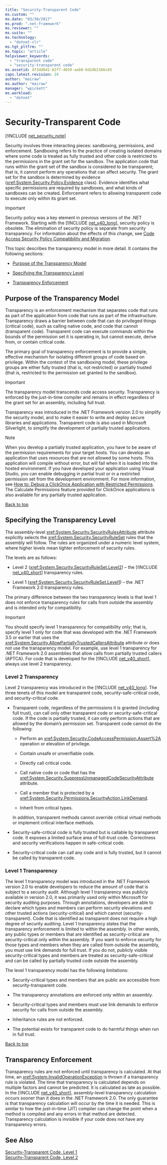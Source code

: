 ```yaml
---
title: "Security-Transparent Code"
ms.custom: ""
ms.date: "03/30/2017"
ms.prod: ".net-framework"
ms.reviewer: ""
ms.suite: ""
ms.technology: 
  - "dotnet-clr"
ms.tgt_pltfrm: ""
ms.topic: "article"
helpviewer_keywords: 
  - "transparent code"
  - "security-transparent code"
ms.assetid: 4f3dd841-82f7-4659-aab0-6d2db2166c65
caps.latest.revision: 24
author: "mairaw"
ms.author: "mairaw"
manager: "wpickett"
ms.workload: 
  - "dotnet"
---
```

# Security-Transparent Code
<a name="top"></a>
[!INCLUDE [net_security_note](../../../includes/net-security-note-md.md)]
  
 Security involves three interacting pieces: sandboxing, permissions, and enforcement. Sandboxing refers to the practice of creating isolated domains where some code is treated as fully trusted and other code is restricted to the permissions in the grant set for the sandbox. The application code that runs within the grant set of the sandbox is considered to be transparent; that is, it cannot perform any operations that can affect security. The grant set for the sandbox is determined by evidence (<xref:System.Security.Policy.Evidence> class). Evidence identifies what specific permissions are required by sandboxes, and what kinds of sandboxes can be created. Enforcement refers to allowing transparent code to execute only within its grant set.  
  
> [!IMPORTANT]
>  Security policy was a key element in previous versions of the .NET Framework. Starting with the [!INCLUDE [net_v40_long](../../../includes/net-v40-long-md.md)], security policy is obsolete. The elimination of security policy is separate from security transparency. For information about the effects of this change, see [Code Access Security Policy Compatibility and Migration](../../../docs/framework/misc/code-access-security-policy-compatibility-and-migration.md).  
  
 This topic describes the transparency model in more detail. It contains the following sections:  
  
-   [Purpose of the Transparency Model](#purpose)  
  
-   [Specifying the Transparency Level](#level)  
  
-   [Transparency Enforcement](#enforcement)  
  
<a name="purpose"></a>   
## Purpose of the Transparency Model  
 Transparency is an enforcement mechanism that separates code that runs as part of the application from code that runs as part of the infrastructure. Transparency draws a barrier between code that can do privileged things (critical code), such as calling native code, and code that cannot (transparent code). Transparent code can execute commands within the bounds of the permission set it is operating in, but cannot execute, derive from, or contain critical code.  
  
 The primary goal of transparency enforcement is to provide a simple, effective mechanism for isolating different groups of code based on privilege. Within the context of the sandboxing model, these privilege groups are either fully trusted (that is, not restricted) or partially trusted (that is, restricted to the permission set granted to the sandbox).  
  
> [!IMPORTANT]
>  The transparency model transcends code access security. Transparency is enforced by the just-in-time compiler and remains in effect regardless of the grant set for an assembly, including full trust.  
  
 Transparency was introduced in the .NET Framework version 2.0 to simplify the security model, and to make it easier to write and deploy secure libraries and applications. Transparent code is also used in Microsoft Silverlight, to simplify the development of partially trusted applications.  
  
> [!NOTE]
>  When you develop a partially trusted application, you have to be aware of the permission requirements for your target hosts. You can develop an application that uses resources that are not allowed by some hosts. This application will compile without error, but will fail when it is loaded into the hosted environment. If you have developed your application using Visual Studio, you can enable debugging in partial trust or in a restricted permission set from the development environment. For more information, see [How to: Debug a ClickOnce Application with Restricted Permissions](/visualstudio/deployment/how-to-debug-a-clickonce-application-with-restricted-permissions). The Calculate Permissions feature provided for ClickOnce applications is also available for any partially trusted application.  
  
 [Back to top](#top)  
  
<a name="level"></a>   
## Specifying the Transparency Level  
 The assembly-level <xref:System.Security.SecurityRulesAttribute> attribute explicitly selects the <xref:System.Security.SecurityRuleSet> rules that the assembly will follow. The rules are organized under a numeric level system, where higher levels mean tighter enforcement of security rules.  
  
 The levels are as follows:  
  
- Level 2 (<xref:System.Security.SecurityRuleSet.Level2>) – the [!INCLUDE [net_v40_short](../../../includes/net-v40-short-md.md)] transparency rules.  
  
- Level 1 (<xref:System.Security.SecurityRuleSet.Level1>) – the .NET Framework 2.0 transparency rules.  
  
 The primary difference between the two transparency levels is that level 1 does not enforce transparency rules for calls from outside the assembly and is intended only for compatibility.  
  
> [!IMPORTANT]
>  You should specify level 1 transparency for compatibility only; that is, specify level 1 only for code that was developed with the .NET Framework 3.5 or earlier that uses the <xref:System.Security.AllowPartiallyTrustedCallersAttribute> attribute or does not use the transparency model. For example, use level 1 transparency for .NET Framework 2.0 assemblies that allow calls from partially trusted callers (APTCA). For code that is developed for the [!INCLUDE [net_v40_short](../../../includes/net-v40-short-md.md)], always use level 2 transparency.  
  
### Level 2 Transparency  
 Level 2 transparency was introduced in the [!INCLUDE [net_v40_long](../../../includes/net-v40-long-md.md)]. The three tenets of this model are transparent code, security-safe-critical code, and security-critical code.  
  
-   Transparent code, regardless of the permissions it is granted (including full trust), can call only other transparent code or security-safe-critical code. If the code is partially trusted, it can only perform actions that are allowed by the domain’s permission set. Transparent code cannot do the following:  
  
    -   Perform an <xref:System.Security.CodeAccessPermission.Assert%2A> operation or elevation of privilege.  
  
    -   Contain unsafe or unverifiable code.  
  
    -   Directly call critical code.  
  
    -   Call native code or code that has the <xref:System.Security.SuppressUnmanagedCodeSecurityAttribute> attribute.  
  
    -   Call a member that is protected by a <xref:System.Security.Permissions.SecurityAction.LinkDemand>.  
  
    -   Inherit from critical types.  
  
     In addition, transparent methods cannot override critical virtual methods or implement critical interface methods.  
  
-   Security-safe-critical code is fully trusted but is callable by transparent code. It exposes a limited surface area of full-trust code. Correctness and security verifications happen in safe-critical code.  
  
-   Security-critical code can call any code and is fully trusted, but it cannot be called by transparent code.  
  
### Level 1 Transparency  
 The level 1 transparency model was introduced in the .NET Framework version 2.0 to enable developers to reduce the amount of code that is subject to a security audit. Although level 1 transparency was publicly available in version 2.0, it was primarily used only within Microsoft for security auditing purposes. Through annotations, developers are able to declare which types and members can perform security elevations and other trusted actions (security-critical) and which cannot (security-transparent). Code that is identified as transparent does not require a high degree of security auditing. Level 1 transparency states that the transparency enforcement is limited to within the assembly. In other words, any public types or members that are identified as security-critical are security-critical only within the assembly. If you want to enforce security for those types and members when they are called from outside the assembly, you must use link demands for full trust. If you do not, publicly visible security-critical types and members are treated as security-safe-critical and can be called by partially trusted code outside the assembly.  
  
 The level 1 transparency model has the following limitations:  
  
-   Security-critical types and members that are public are accessible from security-transparent code.  
  
-   The transparency annotations are enforced only within an assembly.  
  
-   Security-critical types and members must use link demands to enforce security for calls from outside the assembly.  
  
-   Inheritance rules are not enforced.  
  
-   The potential exists for transparent code to do harmful things when run in full trust.  
  
 [Back to top](#top)  
  
<a name="enforcement"></a>   
## Transparency Enforcement  
 Transparency rules are not enforced until transparency is calculated. At that time, an <xref:System.InvalidOperationException> is thrown if a transparency rule is violated. The time that transparency is calculated depends on multiple factors and cannot be predicted. It is calculated as late as possible. In the [!INCLUDE [net_v40_short](../../../includes/net-v40-short-md.md)], assembly-level transparency calculation occurs sooner than it does in the .NET Framework 2.0. The only guarantee is that transparency calculation will occur by the time it is needed. This is similar to how the just-in-time (JIT) compiler can change the point when a method is compiled and any errors in that method are detected. Transparency calculation is invisible if your code does not have any transparency errors.  
  
## See Also  
 [Security-Transparent Code, Level 1](../../../docs/framework/misc/security-transparent-code-level-1.md)  
 [Security-Transparent Code, Level 2](../../../docs/framework/misc/security-transparent-code-level-2.md)
